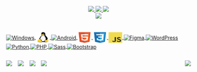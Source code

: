 <div align="center">
  <a href="https://profile-summary-for-github.com/user/luizgustavoabreu">
  <img width="822em" src="https://user-images.githubusercontent.com/72631018/150686743-e8501a27-5eb6-4b9a-a6ce-aeb86742bb63.jpeg">
  <img width="492em" src="https://github-readme-stats.vercel.app/api?username=luizgustavoabreu&show_icons=true&theme=dark&include_all_commits=true&count_private=true&hide=issues&locale=pt-br">
  <img width="326em" src="https://github-readme-stats.vercel.app/api/top-langs/?username=luizgustavoabreu&layout=compact&langs_count=7&hide=php,shell,hack&theme=dark&locale=pt-br">
  <br>
  <img width="822em" src="https://github-readme-activity-graph.vercel.app/graph?username=luizgustavoabreu&theme=xcode&bg_color=151515">
</div>
<br><br>
<div>
  <img align="center" alt="Windows" height="27" width="30" src="https://upload.wikimedia.org/wikipedia/commons/thumb/0/0a/Unofficial_Windows_logo_variant_-_2002%E2%80%932012_%28Multicolored%29.svg/800px-Unofficial_Windows_logo_variant_-_2002%E2%80%932012_%28Multicolored%29.svg.png">
  <img align="center" alt="Linux" height="30" width="38" src="https://raw.githubusercontent.com/devicons/devicon/master/icons/linux/linux-original.svg">
  <img align="center" alt="Android" height="30" width="27" src="https://cdn.jsdelivr.net/gh/devicons/devicon/icons/android/android-original.svg">
  <img align="center" alt="HTML" height="30" width="38" src="https://raw.githubusercontent.com/devicons/devicon/master/icons/html5/html5-original.svg">
  <img align="center" alt="CSS" height="30" width="38" src="https://raw.githubusercontent.com/devicons/devicon/master/icons/css3/css3-original.svg">
  <img align="center" alt="JavaScript" height="30" width="38" src="https://raw.githubusercontent.com/devicons/devicon/master/icons/javascript/javascript-original.svg">
  <img align="center" alt="Figma" height="29" width="33" src="https://cdn.jsdelivr.net/gh/devicons/devicon/icons/figma/figma-original.svg">
  <img align="center" alt="WordPress" height="30" width="38" src="https://user-images.githubusercontent.com/72631018/181075214-47fc0a53-2901-4f7f-a913-9135a96c94b8.svg">
  <img align="center" alt="Python" height="30" width="38" src="https://cdn.jsdelivr.net/gh/devicons/devicon/icons/python/python-original.svg">
  <img align="center" alt="PHP" height="30" width="38" src="https://cdn.jsdelivr.net/gh/devicons/devicon/icons/php/php-plain.svg">
  <img align="center" alt="Sass" height="30" width="38" src="https://cdn.jsdelivr.net/gh/devicons/devicon/icons/sass/sass-original.svg">
  <img align="center" alt="Bootstrap" height="30" width="38" src="https://cdn.jsdelivr.net/gh/devicons/devicon/icons/bootstrap/bootstrap-original.svg">
</div>

##

<div>
  <a href="https://www.instagram.com/luizgustavorj"><img src="https://img.shields.io/badge/Instagram-E4405F?style=for-the-badge&logo=instagram&logoColor=white"></a>&nbsp;&nbsp;&nbsp;
  <a href="https://sptfy.com/gustavo"><img src="https://img.shields.io/badge/Spotify-1ED760?&style=for-the-badge&logo=spotify&logoColor=white"></a>&nbsp;&nbsp;&nbsp;
  <a href="https://www.linkedin.com/in/luizgustavoabreu"><img src="https://img.shields.io/badge/LinkedIn-0077B5?style=for-the-badge&logo=linkedin&logoColor=white"></a>&nbsp;&nbsp;&nbsp;
  <a href="https://www.duolingo.com/profile/LuizGustavoRJ"><img src="https://img.shields.io/badge/Duolingo-58CC02?style=for-the-badge&logo=Duolingo&logoColor=white"></a><img align="right" src="https://komarev.com/ghpvc/?username=luizgustavoabreu&style=flat-square">
</div>
